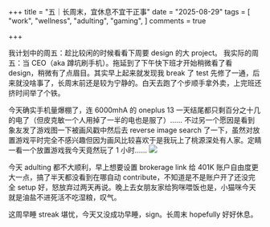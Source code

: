 +++
title = "五｜长周末，宜休息不宜干正事"
date = "2025-08-29"
tags = [
    "work",
    "wellness",
    "adulting",
    "gaming",
]
comments = true

+++

我计划中的周五：趁比较闲的时候看看下周要 design 的大 project。
我实际的周五：当 CEO（aka 蹲坑刷手机）。拖延到了下午快下班才开始稍微看了看 design，稍微有了点眉目。其实早上起来就发现我 break 了 test 先修了一通，后来就没啥事了，长周末前还是较为宁静的。白天去跑了个步顺手拿外卖，上完班还挤时间举了个铁。

今天确实手机量爆棚了，连 6000mhA 的 oneplus 13 一天结尾都只剩百分之十几的电了（但皮克敏一个人用掉了一半的电也是服了）…… 不过另一个愿因是看到象友发了游戏图一下被画风戳中然后去 reverse image search 了一下，虽然对放置游戏平时完全不感兴趣但因为画风比较喜欢于是我玩上了桃源深处有人家。定睛一看一个放置游戏我今天竟然玩了 1 小时…… 
![](https://media.douchi.space/douchi/media_attachments/files/115/116/455/676/246/831/original/a138d79752cd8974.jpg)

今天 adulting 都不大顺利，早上想要设置 brokerage link 给 401K 账户自由度更大一点，搞了半天都没看到在哪自动 contribute，不知道是不是账户开了还没完全 setup 好，怒放弃过两天再说。晚上去女朋友家给狗咪喂饭也是，小猫咪今天就是油盐不进死活不吃湿粮，叹气。

这周早睡 streak 堪忧，今天又没成功早睡，sign。长周末 hopefully 好好休息。